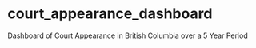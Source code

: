 # court_appearance_dashboard
Dashboard of Court Appearance in British Columbia over a 5 Year Period

